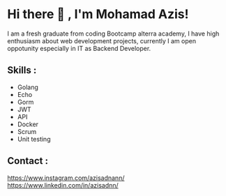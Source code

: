 # Hi there 👋 , I'm Mohamad Azis!

I am a fresh graduate from coding Bootcamp alterra academy, I have high enthusiasm about web development projects, currently I am open oppotunity especially in IT as Backend Developer.

## **Skills :**
- Golang
- Echo
- Gorm
- JWT
- API
- Docker
- Scrum
- Unit testing

## **Contact :**
https://www.instagram.com/azisadnann/
https://www.linkedin.com/in/azisadnn/
<!---
mohamadazisadnan/mohamadazisadnan is a ✨ special ✨ repository because its `README.md` (this file) appears on your GitHub profile.
You can click the Preview link to take a look at your changes.
--->
